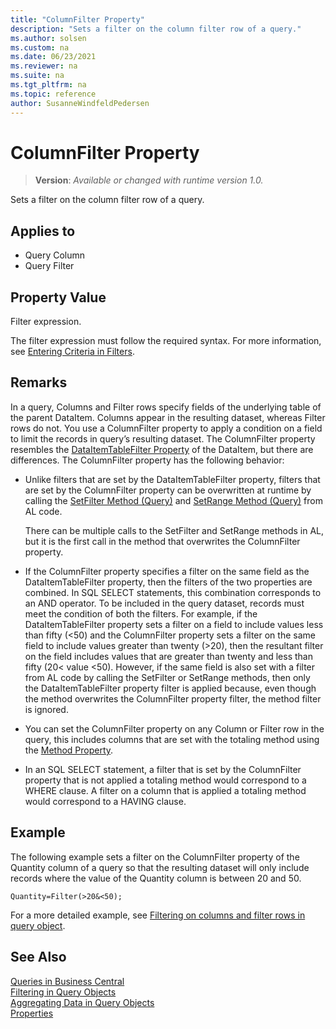 ```yaml
---
title: "ColumnFilter Property"
description: "Sets a filter on the column filter row of a query."
ms.author: solsen
ms.custom: na
ms.date: 06/23/2021
ms.reviewer: na
ms.suite: na
ms.tgt_pltfrm: na
ms.topic: reference
author: SusanneWindfeldPedersen
---
```

[//]: # (START>DO_NOT_EDIT)
[//]: # (IMPORTANT:Do not edit any of the content between here and the END>DO_NOT_EDIT.)
[//]: # (Any modifications should be made in the .xml files in the ModernDev repo.)
# ColumnFilter Property
> **Version**: _Available or changed with runtime version 1.0._

Sets a filter on the column filter row of a query.

## Applies to
-   Query Column
-   Query Filter

[//]: # (IMPORTANT: END>DO_NOT_EDIT)

## Property Value  

Filter expression.  
  
The filter expression must follow the required syntax. For more information, see [Entering Criteria in Filters](../devenv-entering-criteria-in-filters.md).  
  
## Remarks  

In a query, Columns and Filter rows specify fields of the underlying table of the parent DataItem. Columns appear in the resulting dataset, whereas Filter rows do not. You use a ColumnFilter property to apply a condition on a field to limit the records in query’s resulting dataset. The ColumnFilter property resembles the [DataItemTableFilter Property](./devenv-dataitemtablefilter-property.md) of the DataItem, but there are differences. The ColumnFilter property has the following behavior:  
  
- Unlike filters that are set by the DataItemTableFilter property, filters that are set by the ColumnFilter property can be overwritten at runtime by calling the [SetFilter Method (Query)](../methods-auto/query/queryinstance-setfilter-method.md) and [SetRange Method (Query)](../methods-auto/query/queryinstance-setrange-method.md) from AL code.  
  
     There can be multiple calls to the SetFilter and SetRange methods in AL, but it is the first call in the method that overwrites the ColumnFilter property.  
  
- If the ColumnFilter property specifies a filter on the same field as the DataItemTableFilter property, then the filters of the two properties are combined. In SQL SELECT statements, this combination corresponds to an AND operator. To be included in the query dataset, records must meet the condition of both the filters. For example, if the DataItemTableFilter property sets a filter on a field to include values less than fifty (<50) and the ColumnFilter property sets a filter on the same field to include values greater than twenty (>20), then the resultant filter on the field includes values that are greater than twenty and less than fifty (20< value <50). However, if the same field is also set with a filter from AL code by calling the SetFilter or SetRange methods, then only the DataItemTableFilter property filter is applied because, even though the method overwrites the ColumnFilter property filter, the method filter is ignored.  
  
- You can set the ColumnFilter property on any Column or Filter row in the query, this includes columns that are set with the totaling method using the [Method Property](devenv-method-property.md).  
  
- In an SQL SELECT statement, a filter that is set by the ColumnFilter property that is not applied a totaling method would correspond to a WHERE clause. A filter on a column that is applied a totaling method would correspond to a HAVING clause.  
  
## Example  

The following example sets a filter on the ColumnFilter property of the Quantity column of a query so that the resulting dataset will only include records where the value of the Quantity column is between 20 and 50.  
  
```AL
Quantity=Filter(>20&<50);  
```  

For a more detailed example, see [Filtering on columns and filter rows in query object](../../developer/devenv-query-filters.md#columns).

## See Also

[Queries in Business Central](../devenv-query-overview.md)  
[Filtering in Query Objects](../devenv-query-filters.md)  
[Aggregating Data in Query Objects](../devenv-query-totals-grouping.md)  
[Properties](devenv-properties.md)